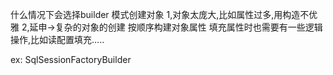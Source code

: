 

什么情况下会选择builder 模式创建对象
1,对象太庞大,比如属性过多,用构造不优雅
2,延申->复杂的对象的创建
    按顺序构建对象属性
    填充属性时也需要有一些逻辑操作,比如读配置填充.....


ex:
    SqlSessionFactoryBuilder
